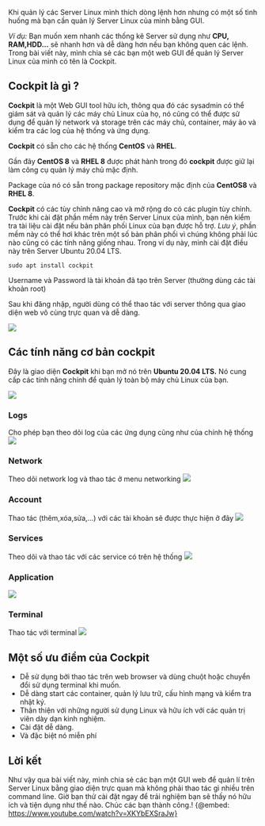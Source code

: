 Khi quản lý các Server Linux mình thích dòng lệnh hơn nhưng có một số tình huống mà bạn cần quản lý Server Linux của mình bằng GUI.

*Ví dụ:* Bạn muốn xem nhanh các thống kê Server sử dụng như **CPU, RAM,HDD…** sẽ nhanh hơn và dễ dàng hơn nếu bạn không quen các lệnh. Trong bài viết này, mình chia sẻ các bạn một web GUI để quản lý Server Linux của mình có tên là Cockpit.

## Cockpit là gì ?
**Cockpit** là một Web GUI tool hữu ích, thông qua đó các sysadmin có thể giám sát và quản lý các máy chủ Linux của họ, nó cũng có thể được sử dụng để quản lý network và storage trên các máy chủ, container, máy ảo và kiểm tra các log của hệ thống và ứng dụng.

**Cockpit** có sẵn cho các hệ thống **CentOS** và **RHEL**.

Gần đây **CentOS 8** và **RHEL 8** được phát hành trong đó **cockpit** được giữ lại làm công cụ quản lý máy chủ mặc định.

Package của nó có sẵn trong package repository mặc định của **CentOS8** và **RHEL 8**.

**Cockpit** có các tùy chỉnh nâng cao và mở rộng do có các plugin tùy chỉnh. Trước khi cài đặt phần mềm này trên Server Linux của mình, bạn nên kiểm tra tài liệu cài đặt nếu bản phân phối Linux của bạn được hỗ trợ. *Lưu ý*, phần mềm này có thể hơi khác trên một số bản phân phối vì chúng không phải lúc nào cũng có các tính năng giống nhau. Trong ví dụ này, mình cài đặt điều này trên Server Ubuntu 20.04 LTS.

```
sudo apt install cockpit
```

Username và Password là tài khoản đã tạo trên Server (thường dùng các tài khoản root)

Sau khi đăng nhập, người dùng có thể thao tác với server thông qua giao diện web vô cùng trực quan và dễ dàng.

![](https://images.viblo.asia/3c1a70d6-d6f1-4f67-88fb-abf91187b036.png)

## Các tính năng cơ bản cockpit

Đây là giao diện **Cockpit** khi bạn mở nó trên **Ubuntu 20.04 LTS.** Nó cung cấp các tính năng chính để quản lý toàn bộ máy chủ Linux của bạn.

![](https://images.viblo.asia/5c2f101f-6606-4882-a2b7-723dbe1b517e.png)

### Logs
Cho phép bạn theo dõi log của các ứng dụng cũng như của chính hệ thống 
![](https://images.viblo.asia/bd6bcae6-3396-42d4-a857-700fb32a5137.png)

### Network
 Theo dõi network log và thao tác ở menu networking
 ![](https://images.viblo.asia/1406c09b-2a88-49ba-8090-04552a0b70f4.png)
### Account
Thao tác (thêm,xóa,sửa,…) với các tài khoản sẽ được thực hiện ở đây
![](https://images.viblo.asia/e28bf2d9-30ea-49b4-8da7-9b7b275e0e2f.png)
### Services
Theo dõi và thao tác với các service có trên hệ thống 
![](https://images.viblo.asia/7d344325-fa80-4024-85ee-df7a26bed4ab.png)
### Application
![](https://images.viblo.asia/36d3e22e-caf4-4c5a-9aed-2d9f25ba2ba1.png)
### Terminal
Thao tác với terminal 
![](https://images.viblo.asia/8f55d876-50df-4ab5-b366-26000f407779.png)

## Một số ưu điểm của Cockpit
* Dễ sử dụng bởi thao tác trên web browser và dùng chuột hoặc chuyển đổi sử dụng terminal khi muốn.
* Dễ dàng start các container, quản lý lưu trữ, cấu hình mạng và kiểm tra nhật ký.
* Thân thiện với những người sử dụng Linux và hữu ích với các quản trị viên dày dạn kinh nghiệm.
* Cài đặt dễ dàng.
* Và đặc biệt nó miễn phí

## Lời kết
Như vậy qua bài viết này, mình chia sẻ các bạn một GUI web để quản lí trên Server Linux bằng giao diện trực quan mà không phải thao tác gì nhiều trên command line. Giờ bạn thử cài đặt ngay để trải nghiệm bạn sẽ thấy nó hữu ích và tiện dụng như thế nào. Chúc các bạn thành công.!
{@embed: https://www.youtube.com/watch?v=XKYbEXSraJw}